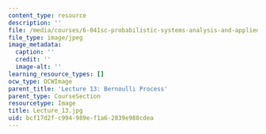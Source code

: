 ```yaml
---
content_type: resource
description: ''
file: /media/courses/6-041sc-probabilistic-systems-analysis-and-applied-probability-fall-2013/bcf17d2fc994989ef1a62839e988cdea_Lecture_13.jpg
file_type: image/jpeg
image_metadata:
  caption: ''
  credit: ''
  image-alt: ''
learning_resource_types: []
ocw_type: OCWImage
parent_title: 'Lecture 13: Bernoulli Process'
parent_type: CourseSection
resourcetype: Image
title: Lecture_13.jpg
uid: bcf17d2f-c994-989e-f1a6-2839e988cdea
---
```

